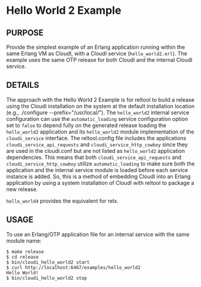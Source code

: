 # Hello World 2 Example

## PURPOSE

Provide the simplest example of an Erlang application running within the same
Erlang VM as CloudI, with a CloudI service (`hello_world2.erl`).  The example
uses the same OTP release for both CloudI and the internal CloudI service.

## DETAILS

The approach with the Hello World 2 Example is for reltool to build
a release using the CloudI installation on the system at the default
installation location (e.g., ./configure --prefix="/usr/local/").
The `hello_world2` internal service configuration can use the
`automatic_loading` service configuration option set to `false` to depend
fully on the generated release loading the `hello_world2` application
and its `hello_world2` module implementation of the `cloudi_service`
interface.  The reltool.config file includes the applications
`cloudi_service_api_requests` and `cloudi_service_http_cowboy` since
they are used in the cloudi.conf but are not listed as `hello_world2`
application dependencies.  This means that both
`cloudi_service_api_requests` and `cloudi_service_http_cowboy` utilize
`automatic_loading` to make sure both the application and the internal
service module is loaded before each service instance is added.
So, this is a method of embedding CloudI into an Erlang application by
using a system installation of CloudI with reltool to package a new release.

`hello_world4` provides the equivalent for relx.

## USAGE

To use an Erlang/OTP application file for an internal service with the same
module name:

    $ make release
    $ cd release
    $ bin/cloudi_hello_world2 start
    $ curl http://localhost:6467/examples/hello_world2
    Hello World!
    $ bin/cloudi_hello_world2 stop

